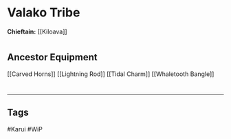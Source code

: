 # Valako Tribe
**Chieftain:** [[Kiloava]]

#
## Ancestor Equipment
[[Carved Horns]]
[[Lightning Rod]]
[[Tidal Charm]]
[[Whaletooth Bangle]]

#
---
## Tags
#Karui 
#WiP 